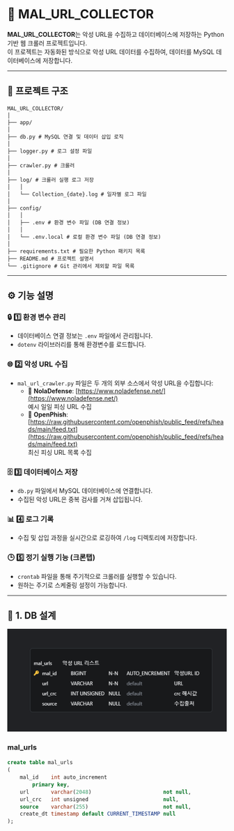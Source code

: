 # 🚀 MAL_URL_COLLECTOR

**MAL_URL_COLLECTOR**는 악성 URL을 수집하고 데이터베이스에 저장하는 Python 기반 웹 크롤러 프로젝트입니다.  
이 프로젝트는 자동화된 방식으로 악성 URL 데이터를 수집하여, 데이터를 MySQL 데이터베이스에 저장합니다.

---

## 📂 **프로젝트 구조**

```
MAL_URL_COLLECTOR/ 
│ 
├── app/ 
│ 
├── db.py # MySQL 연결 및 데이터 삽입 로직 
│ 
├── logger.py # 로그 설정 파일 
│ 
├── crawler.py # 크롤러
│
├── log/ # 크롤러 실행 로그 저장 
│   │ 
│   └── Collection_{date}.log # 일자별 로그 파일
│
├── config/ 
│   │ 
│   ├── .env # 환경 변수 파일 (DB 연결 정보) 
│   │ 
│   └── .env.local # 로컬 환경 변수 파일 (DB 연결 정보) 
│ 
├── requirements.txt # 필요한 Python 패키지 목록 
├── README.md # 프로젝트 설명서 
└── .gitignore # Git 관리에서 제외할 파일 목록
```

---

## ⚙️ **기능 설명**

### 🔒 1️⃣ **환경 변수 관리**
- 데이터베이스 연결 정보는 `.env` 파일에서 관리됩니다.
- `dotenv` 라이브러리를 통해 환경변수를 로드합니다.

### 🌐 2️⃣ **악성 URL 수집**
- `mal_url_crawler.py` 파일은 두 개의 외부 소스에서 악성 URL을 수집합니다:
  - 🔗 **NolaDefense**: [https://www.noladefense.net/](https://www.noladefense.net/)  
    예시 일일 피싱 URL 수집
  - 🔗 **OpenPhish**: [https://raw.githubusercontent.com/openphish/public_feed/refs/heads/main/feed.txt](https://raw.githubusercontent.com/openphish/public_feed/refs/heads/main/feed.txt)  
    최신 피싱 URL 목록 수집

### 🗄️ 3️⃣ **데이터베이스 저장**
- `db.py` 파일에서 MySQL 데이터베이스에 연결합니다.
- 수집된 악성 URL은 중복 검사를 거쳐 삽입됩니다.

### 📊 4️⃣ **로그 기록**
- 수집 및 삽입 과정을 실시간으로 로깅하여 `/log` 디렉토리에 저장합니다.

### 🕒 5️⃣ **정기 실행 기능 (크론탭)**
- `crontab` 파일을 통해 주기적으로 크롤러를 실행할 수 있습니다.
- 원하는 주기로 스케줄링 설정이 가능합니다.

---

## 📑 1. **DB 설계**
![ERD 다이어그램](./erd.png "ERD Diagram")

### mal_urls
```SQL
create table mal_urls
(
    mal_id    int auto_increment
        primary key,
    url       varchar(2048)                       not null,
    url_crc   int unsigned                        null,
    source    varchar(255)                        not null,
    create_dt timestamp default CURRENT_TIMESTAMP null
);
```
